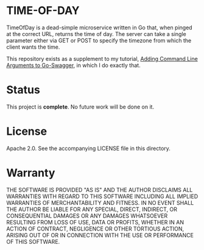 # TIME-OF-DAY

TimeOfDay is a dead-simple microservice written in Go that, when pinged
at the correct URL, returns the time of day.  The server can take a
single parameter either via GET or POST to specify the timezone from
which the client wants the time.

This repository exists as a supplement to my tutorial,
[Adding Command Line Arguments to Go-Swagger](TK:), in which I do
exactly that.

# Status

This project is **complete**.  No future work will be done on it.

# License

Apache 2.0.  See the accompanying LICENSE file in this directory.

# Warranty

THE SOFTWARE IS PROVIDED "AS IS" AND THE AUTHOR DISCLAIMS ALL WARRANTIES
WITH REGARD TO THIS SOFTWARE INCLUDING ALL IMPLIED WARRANTIES OF
MERCHANTABILITY AND FITNESS. IN NO EVENT SHALL THE AUTHOR BE LIABLE FOR
ANY SPECIAL, DIRECT, INDIRECT, OR CONSEQUENTIAL DAMAGES OR ANY DAMAGES
WHATSOEVER RESULTING FROM LOSS OF USE, DATA OR PROFITS, WHETHER IN AN
ACTION OF CONTRACT, NEGLIGENCE OR OTHER TORTIOUS ACTION, ARISING OUT OF OR
IN CONNECTION WITH THE USE OR PERFORMANCE OF THIS SOFTWARE.

